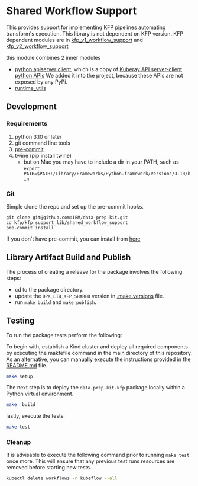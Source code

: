 # Shared Workflow Support

This provides support for implementing KFP pipelines automating transform's execution. This library is not dependent on 
KFP version. KFP dependent modules are in [kfp_v1_workflow_support](../kfp_v1_workflow_support) and 
[kfp_v2_workflow_support](../kfp_v2_workflow_support)

this module combines 2 inner modules

* [python apiserver client](src/python_apiserver_client/README.md), which is a copy of
[Kuberay API server-client python APIs](https://github.com/ray-project/kuberay/tree/master/clients/python-apiserver-client)
We added it into the project, because these APIs are not exposed by any PyPi.
* [runtime_utils](src/runtime_utils/README.md) 

## Development

### Requirements
1. python 3.10 or later
2. git command line tools
3. [pre-commit](https://pre-commit.com/)
4. twine (pip install twine)
    * but on Mac you may have to include a dir in your PATH, such as `export PATH=$PATH:/Library/Frameworks/Python.framework/Versions/3.10/bin`

### Git
Simple clone the repo and set up the pre-commit hooks.
```shell
git clone git@github.com:IBM/data-prep-kit.git
cd kfp/kfp_support_lib/shared_workflow_support
pre-commit install
```
If you don't have pre-commit, you can install from [here](https://pre-commit.com/)

## Library Artifact Build and Publish

The process of creating a release for the package involves the following steps:

- cd to the package directory.
- update the `DPK_LIB_KFP_SHARED` version in [.make.versions](../../../.make.versions) file.
- run `make build` and `make publish`.

## Testing

To run the package tests perform the following:

To begin with, establish a Kind cluster and deploy all required components by executing the makfefile command in the main directory of this repository. As an alternative, you can manually execute the instructions provided in the [README.md](../../kind/README.md) file.

```bash
make setup
```

The next step is to deploy the `data-prep-kit-kfp` package locally within a Python virtual environment.

```bash
make  build
```

lastly, execute the tests:

```bash
make test
```

### Cleanup

It is advisable to execute the following command prior to running `make test` once more. This will ensure that any 
previous test runs resources are removed before starting new tests.

```bash
kubectl delete workflows -n kubeflow --all

